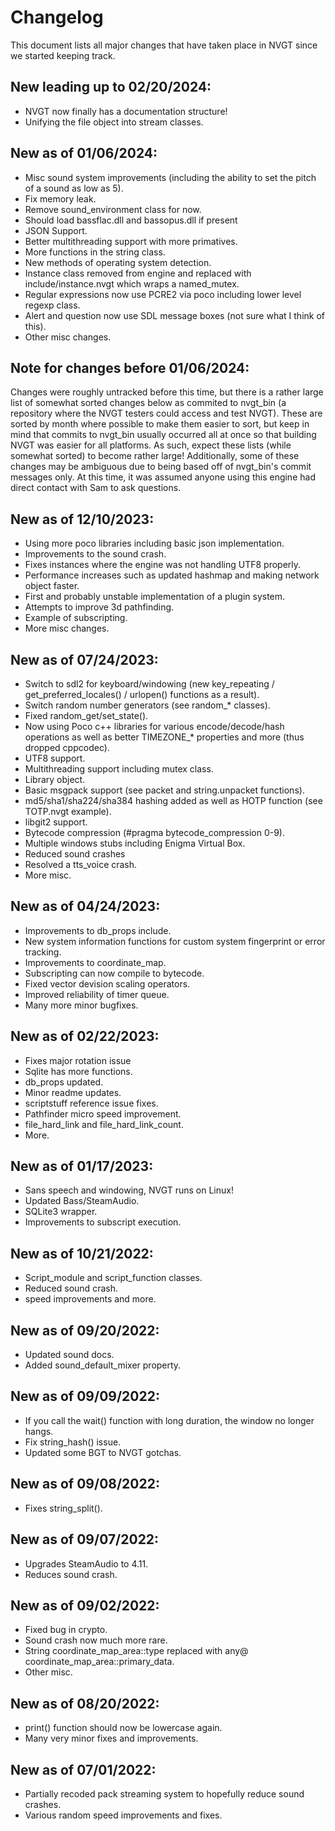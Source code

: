 # Changelog
This document lists all major changes that have taken place in NVGT since we started keeping track.

## New leading up to 02/20/2024:
* NVGT now finally has a documentation structure!
* Unifying the file object into stream classes.

## New as of 01/06/2024:
* Misc sound system improvements (including the ability to set the pitch of a sound as low as 5).
* Fix memory leak.
* Remove sound_environment class for now.
* Should load bassflac.dll and bassopus.dll if present
* JSON Support.
* Better multithreading support with more primatives.
* More functions in the string class.
* New methods of operating system detection.
* Instance class removed from engine and replaced with include/instance.nvgt which wraps a named_mutex.
* Regular expressions now use PCRE2 via poco including lower level regexp class.
* Alert and question now use SDL message boxes (not sure what I think of this).
* Other misc changes.

## Note for changes before 01/06/2024:
Changes were roughly untracked before this time, but there is a rather large list of somewhat sorted changes below as commited to nvgt_bin (a repository where the NVGT testers could access and test NVGT). These are sorted by month where possible to make them easier to sort, but keep in mind that commits to nvgt_bin usually occurred all at once so that building NVGT was easier for all platforms. As such, expect these lists (while somewhat sorted) to become rather large! Additionally, some of these changes may be ambiguous due to being based off of nvgt_bin's commit messages only. At this time, it was assumed anyone using this engine had direct contact with Sam to ask questions.

## New as of 12/10/2023:
* Using more poco libraries including basic json implementation.
* Improvements to the sound crash.
* Fixes instances where the engine was not handling UTF8 properly.
* Performance increases such as updated hashmap and making network object faster.
* First and probably unstable implementation of a plugin system.
* Attempts to improve 3d pathfinding.
* Example of subscripting.
* More misc changes.

## New as of 07/24/2023:
* Switch to sdl2 for keyboard/windowing (new key_repeating / get_preferred_locales() / urlopen() functions as a result).
* Switch random number generators (see random_* classes).
* Fixed random_get/set_state().
* Now using Poco c++ libraries for various encode/decode/hash operations as well as better TIMEZONE_* properties and more (thus dropped cppcodec).
* UTF8 support.
* Multithreading support including mutex class.
* Library object.
* Basic msgpack support (see packet and string.unpacket functions).
* md5/sha1/sha224/sha384 hashing added as well as HOTP function (see TOTP.nvgt example).
* libgit2 support.
* Bytecode compression (#pragma bytecode_compression 0-9).
* Multiple windows stubs including Enigma Virtual Box.
* Reduced sound crashes
* Resolved a tts_voice crash.
* More misc.

## New as of 04/24/2023:
* Improvements to db_props include.
* New system information functions for custom system fingerprint or error tracking.
* Improvements to coordinate_map.
* Subscripting can now compile to bytecode.
* Fixed vector devision scaling operators.
* Improved reliability of timer queue.
* Many more minor bugfixes.

## New as of 02/22/2023:
* Fixes major rotation issue
* Sqlite has more functions.
* db_props updated.
* Minor readme updates.
* scriptstuff reference issue fixes.
* Pathfinder micro speed improvement.
* file_hard_link and file_hard_link_count.
* More.

## New as of 01/17/2023:
* Sans speech and windowing, NVGT runs on Linux!
* Updated Bass/SteamAudio.
* SQLite3 wrapper.
* Improvements to subscript execution.

## New as of 10/21/2022:
* Script_module and script_function classes.
* Reduced sound crash.
* speed improvements and more.

## New as of 09/20/2022:
* Updated sound docs.
* Added sound_default_mixer property.

## New as of 09/09/2022:
* If you call the wait() function with long duration, the window no longer hangs.
* Fix string_hash() issue.
* Updated some BGT to NVGT gotchas.

## New as of 09/08/2022:
* Fixes string_split().

## New as of 09/07/2022:
* Upgrades SteamAudio to 4.11.
* Reduces sound crash.

## New as of 09/02/2022:
* Fixed bug in crypto.
* Sound crash now much more rare.
* String coordinate_map_area::type replaced with any@ coordinate_map_area::primary_data.
* Other misc.

## New as of 08/20/2022:
* print() function should now be lowercase again.
* Many very minor fixes and improvements.

## New as of 07/01/2022:
* Partially recoded pack streaming system to hopefully reduce sound crashes.
* Various random speed improvements and fixes.

